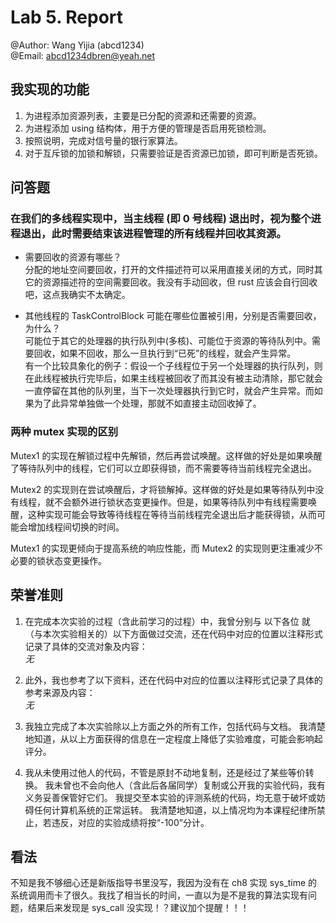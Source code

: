 # Lab 5. Report

@Author: Wang Yijia (abcd1234)  
@Email: abcd1234dbren@yeah.net

## 我实现的功能

1. 为进程添加资源列表，主要是已分配的资源和还需要的资源。
2. 为进程添加 using 结构体，用于方便的管理是否启用死锁检测。
3. 按照说明，完成对信号量的银行家算法。
4. 对于互斥锁的加锁和解锁，只需要验证是否资源已加锁，即可判断是否死锁。

## 问答题

### 在我们的多线程实现中，当主线程 (即 0 号线程) 退出时，视为整个进程退出，此时需要结束该进程管理的所有线程并回收其资源。

- 需要回收的资源有哪些？  
  分配的地址空间要回收，打开的文件描述符可以采用直接关闭的方式，同时其它的资源描述符的空间需要回收。我没有手动回收，但 rust 应该会自行回收吧，这点我确实不太确定。

- 其他线程的 TaskControlBlock 可能在哪些位置被引用，分别是否需要回收，为什么？  
  可能位于其它的处理器的执行队列中(多核)、可能位于资源的等待队列中。需要回收，如果不回收，那么一旦执行到“已死”的线程，就会产生异常。  
  有一个比较具象化的例子：假设一个子线程位于另一个处理器的执行队列，则在此线程被执行完毕后，如果主线程被回收了而其没有被主动清除，那它就会一直停留在其他的队列里，当下一次处理器执行到它时，就会产生异常。而如果为了此异常单独做一个处理，那就不如直接主动回收掉了。

### 两种 mutex 实现的区别

Mutex1 的实现在解锁过程中先解锁，然后再尝试唤醒。这样做的好处是如果唤醒了等待队列中的线程，它们可以立即获得锁，而不需要等待当前线程完全退出。

Mutex2 的实现则在尝试唤醒后，才将锁解掉。这样做的好处是如果等待队列中没有线程，就不会额外进行锁状态变更操作。但是，如果等待队列中有线程需要唤醒，这种实现可能会导致等待线程在等待当前线程完全退出后才能获得锁，从而可能会增加线程间切换的时间。

Mutex1 的实现更倾向于提高系统的响应性能，而 Mutex2 的实现则更注重减少不必要的锁状态变更操作。

## 荣誉准则

1. 在完成本次实验的过程（含此前学习的过程）中，我曾分别与 以下各位 就（与本次实验相关的）以下方面做过交流，还在代码中对应的位置以注释形式记录了具体的交流对象及内容：  
   _无_

2. 此外，我也参考了以下资料，还在代码中对应的位置以注释形式记录了具体的参考来源及内容：  
   _无_

3. 我独立完成了本次实验除以上方面之外的所有工作，包括代码与文档。 我清楚地知道，从以上方面获得的信息在一定程度上降低了实验难度，可能会影响起评分。

4. 我从未使用过他人的代码，不管是原封不动地复制，还是经过了某些等价转换。 我未曾也不会向他人（含此后各届同学）复制或公开我的实验代码，我有义务妥善保管好它们。 我提交至本实验的评测系统的代码，均无意于破坏或妨碍任何计算机系统的正常运转。 我清楚地知道，以上情况均为本课程纪律所禁止，若违反，对应的实验成绩将按“-100”分计。

## 看法

不知是我不够细心还是新版指导书里没写，我因为没有在 ch8 实现 sys_time 的系统调用而卡了很久。我找了相当长的时间，一直以为是不是我的算法实现有问题，结果后来发现是 sys_call 没实现！？建议加个提醒！！！
